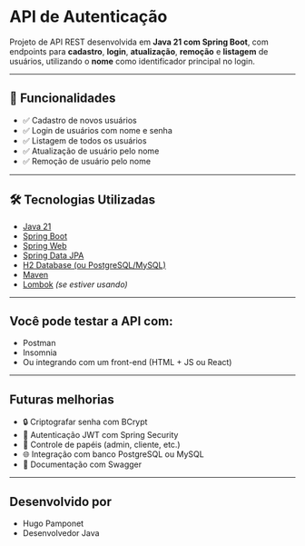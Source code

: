 # API de Autenticação

Projeto de API REST desenvolvida em **Java 21 com Spring Boot**, com endpoints para **cadastro**, **login**, **atualização**, **remoção** e **listagem** de usuários, utilizando o **nome** como identificador principal no login.

---

## 🚀 Funcionalidades

- ✅ Cadastro de novos usuários
- ✅ Login de usuários com nome e senha
- ✅ Listagem de todos os usuários
- ✅ Atualização de usuário pelo nome
- ✅ Remoção de usuário pelo nome

---

## 🛠️ Tecnologias Utilizadas

- [Java 21](https://www.oracle.com/br/java/technologies/javase/jdk21-archive-downloads.html)
- [Spring Boot](https://spring.io/projects/spring-boot)
- [Spring Web](https://spring.io/guides/gs/rest-service/)
- [Spring Data JPA](https://spring.io/projects/spring-data-jpa)
- [H2 Database (ou PostgreSQL/MySQL)](https://www.h2database.com)
- [Maven](https://maven.apache.org/)
- [Lombok](https://projectlombok.org/) *(se estiver usando)*

---
## Você pode testar a API com:

- Postman
- Insomnia
- Ou integrando com um front-end (HTML + JS ou React)
---
## Futuras melhorias

- 🔒 Criptografar senha com BCrypt
- 🔐 Autenticação JWT com Spring Security
- 👤 Controle de papéis (admin, cliente, etc.)
- 🌐 Integração com banco PostgreSQL ou MySQL
- 🧾 Documentação com Swagger
---
## Desenvolvido por

- Hugo Pamponet
- Desenvolvedor Java
